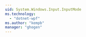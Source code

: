 ```yaml
---
uid: System.Windows.Input.InputMode
ms.technology: 
  - "dotnet-wpf"
ms.author: "kempb"
manager: "ghogen"
---
```

